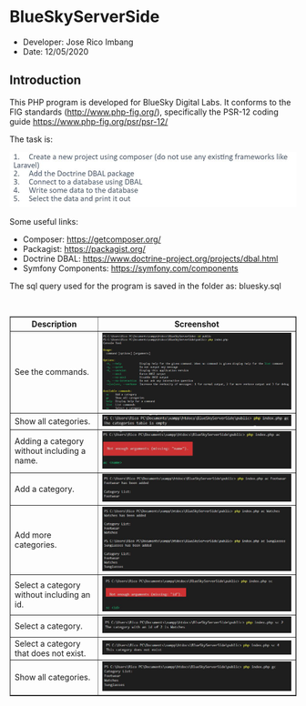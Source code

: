 <h1>BlueSkyServerSide</h1>

 * Developer: Jose Rico Imbang
 * Date: 12/05/2020

<h2>Introduction</h2>

This PHP program is developed for BlueSky Digital Labs. It conforms to the FIG standards (http://www.php-fig.org/), specifically the PSR-12 coding guide https://www.php-fig.org/psr/psr-12/

The task is:

<img src="images/task.png">

Some useful links:

 * Composer: https://getcomposer.org/
 * Packagist: https://packagist.org/
 * Doctrine DBAL: https://www.doctrine-project.org/projects/dbal.html
 * Symfony Components: https://symfony.com/components

The sql query used for the program is saved in the folder as: bluesky.sql

<br>
<table border="1" cellpadding="4" cellspacing="0">
  <thead>
    <tr>
      <th>Description</th>
      <th>Screenshot</th>
    </tr>
  </thead>
  <tbody>
    <tr>
      <td>See the commands.</td>
      <td><img src="images/1.png"></td>
    </tr>
  </tbody>
  <tbody>
    <tr>
      <td>Show all categories.</td>
      <td><img src="images/2.png"></td>
    </tr>
  </tbody>
  <tbody>
    <tr>
      <td>Adding a category without including a name.</td>
      <td><img src="images/3.png"></td>
    </tr>
  </tbody>
  <tbody>
    <tr>
      <td>Add a category.</td>
      <td><img src="images/4.png"></td>
    </tr>
  </tbody>
  <tbody>
    <tr>
      <td>Add more categories.</td>
      <td><img src="images/5.png"></td>
    </tr>
  </tbody>
  <tbody>
    <tr>
      <td>Select a category without including an id.</td>
      <td><img src="images/6.png"></td>
    </tr>
  </tbody>
  <tbody>
    <tr>
      <td>Select a category.</td>
      <td><img src="images/7.png"></td>
    </tr>
  </tbody>
  <tbody>
    <tr>
      <td>Select a category that does not exist.</td>
      <td><img src="images/8.png"></td>
    </tr>
  </tbody>
  <tbody>
    <tr>
      <td>Show all categories.</td>
      <td><img src="images/9.png"></td>
    </tr>
  </tbody>
</table>
